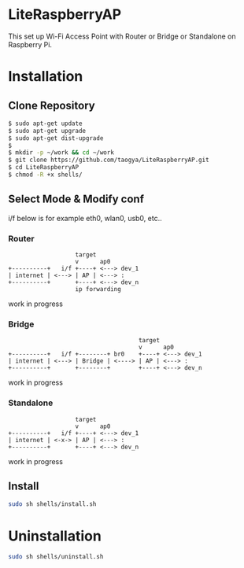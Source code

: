 # LiteRaspberryAP
This set up Wi-Fi Access Point with Router or Bridge or Standalone on Raspberry Pi.

# Installation
## Clone Repository
```sh
$ sudo apt-get update
$ sudo apt-get upgrade
$ sudo apt-get dist-upgrade
$ 
$ mkdir -p ~/work && cd ~/work
$ git clone https://github.com/taogya/LiteRaspberryAP.git
$ cd LiteRaspberryAP
$ chmod -R +x shells/
```

## Select Mode & Modify conf
i/f below is for example eth0, wlan0, usb0, etc..
### Router
```
                   target
                   v      ap0
+----------+   i/f +----+ <---> dev_1
| internet | <---> | AP | <---> :
+----------+       +----+ <---> dev_n
                   ip forwarding
```
work in progress
### Bridge
```
                                     target
                                     v      ap0
+----------+   i/f +--------+ br0    +----+ <---> dev_1
| internet | <---> | Bridge | <----> | AP | <---> :
+----------+       +--------+        +----+ <---> dev_n
```
work in progress
### Standalone
```
                   target
                   v      ap0
+----------+   i/f +----+ <---> dev_1
| internet | <-x-> | AP | <---> :
+----------+       +----+ <---> dev_n
```
work in progress

## Install
```sh
sudo sh shells/install.sh
```

# Uninstallation
```sh
sudo sh shells/uninstall.sh
```
